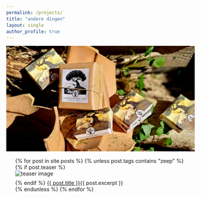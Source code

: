 ```yaml
---
permalink: /projects/
title: "andere dingen"
layout: single
author_profile: true
---
```

![zeep verpakkingen](/assets/images/zeep1.jpg "mooie zeepjes")

<ul style="list-style-type: none;">
{% for post in site.posts %}
    {% unless post.tags contains "zeep" %}
        <li>
            {% if post.teaser %}
                <img src="{{ post.teaser }}" alt="teaser image" style="max-width:150px; display:block; margin-bottom:8px;">
            {% endif %}
            <a href="{{ post.url }}">{{ post.title }}</a>{{ post.excerpt }}
        </li>
    {% endunless %}
{% endfor %}
</ul>


